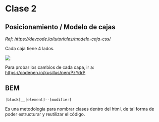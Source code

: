 # Clase 2

## Posicionamiento / Modelo de cajas

*Ref: https://devcode.la/tutoriales/modelo-caja-css/*

Cada caja tiene 4 lados.

<img src="https://s3-us-west-2.amazonaws.com/devcodepro/media/tutorials/modelo-caja-css-t1.jpg"/>

Para probar los cambios de cada capa, ir a: https://codepen.io/kusillus/pen/PzYdrP

## BEM
```
[block]__[element]--[modifier]
```

Es una metodología para nombrar clases dentro del html, de tal forma de poder estructurar y reutilizar el código.

